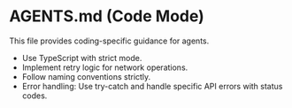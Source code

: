 # AGENTS.md (Code Mode)
This file provides coding-specific guidance for agents.

- Use TypeScript with strict mode.
- Implement retry logic for network operations.
- Follow naming conventions strictly.
- Error handling: Use try-catch and handle specific API errors with status codes.